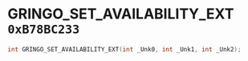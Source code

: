 # GRINGO_SET_AVAILABILITY_EXT `0xB78BC233`

```cpp
int GRINGO_SET_AVAILABILITY_EXT(int _Unk0, int _Unk1, int _Unk2);
```